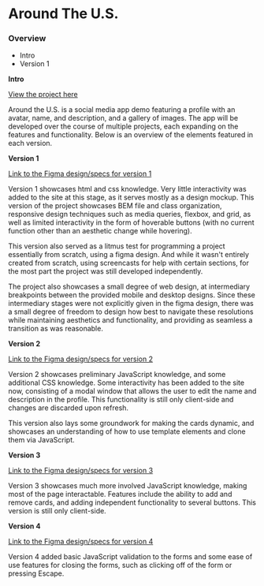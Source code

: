 # Around The U.S.

### Overview

- Intro
- Version 1

**Intro**

[View the project here](https://eliotking.github.io/se_project_aroundtheus/)

Around the U.S. is a social media app demo featuring a profile with an avatar, name, and description, and a gallery of images. The app will be developed over the course of multiple projects, each expanding on the features and functionality. Below is an overview of the elements featured in each version.

**Version 1**

[Link to the Figma design/specs for version 1](https://www.figma.com/file/ii4xxsJ0ghevUOcssTlHZv/Sprint-3%3A-Around-the-US)

Version 1 showcases html and css knowledge. Very little interactivity was added to the site at this stage, as it serves mostly as a design mockup. This version of the project showcases BEM file and class organization, responsive design techniques such as media queries, flexbox, and grid, as well as limited interactivity in the form of hoverable buttons (with no current function other than an aesthetic change while hovering).

This version also served as a litmus test for programming a project essentially from scratch, using a figma design. And while it wasn't entirely created from scratch, using screencasts for help with certain sections, for the most part the project was still developed independently.

The project also showcases a small degree of web design, at intermediary breakpoints between the provided mobile and desktop designs. Since these intermediary stages were not explicitly given in the figma design, there was a small degree of freedom to design how best to navigate these resolutions while maintaining aesthetics and functionality, and providing as seamless a transition as was reasonable.

**Version 2**

[Link to the Figma design/specs for version 2](https://www.figma.com/file/EO5AaNCuzzFL7X5gSY7HwQ/Sprint-4_-Around-The-U.S.)

Version 2 showcases preliminary JavaScript knowledge, and some additional CSS knowledge. Some interactivity has been added to the site now, consisting of a modal window that allows the user to edit the name and description in the profile. This functionality is still only client-side and changes are discarded upon refresh.

This version also lays some groundwork for making the cards dynamic, and showcases an understanding of how to use template elements and clone them via JavaScript.

**Version 3**

[Link to the Figma design/specs for version 3](https://www.figma.com/file/JFPhASqvZ5pBjQV2ouUlim/Sprint-5_-Around-The-U.S.)

Version 3 showcases much more involved JavaScript knowledge, making most of the page interactable. Features include the ability to add and remove cards, and adding independent functionality to several buttons. This version is still only client-side.

**Version 4**

[Link to the Figma design/specs for version 4](https://www.figma.com/file/N3zUeequnpvMX807FfYAZW/Sprint-6-Around-The-U.S.)

Version 4 added basic JavaScript validation to the forms and some ease of use features for closing the forms, such as clicking off of the form or pressing Escape.
